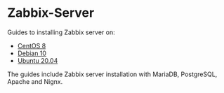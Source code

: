 # Zabbix-Server
Guides to installing Zabbix server on:

- [CentOS 8](https://github.com/LarsHPetersen/Zabbix-install/tree/dev/CentOS_8)
- [Debian 10](https://github.com/LarsHPetersen/Zabbix-install/tree/dev/Debian_10)
- [Ubuntu 20.04](https://github.com/LarsHPetersen/Zabbix-install/tree/dev/Ubuntu_20.04)

The guides include Zabbix server installation with MariaDB, PostgreSQL, Apache and Nignx.
